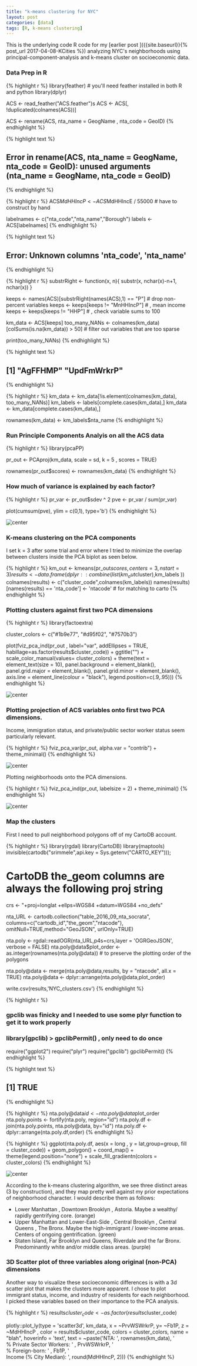 ```yaml
---
title: "k-means clustering for NYC"
layout: post
categories: [data]
tags: [R, k-means clustering]
---
```






This is the underlying code R code for my [earlier post ]({{site.baseurl}}{% post_url 2017-04-08-KCities %}) analyzing NYC's neighborhoods using principal-component-analysis and k-means cluster on socioeconomic data.

### Data Prep in R


{% highlight r %}
library(feather) # you'll need feather installed in both R and python
library(dplyr)

ACS <- read_feather("ACS.feather")s
ACS <- ACS[, !duplicated(colnames(ACS))]

ACS <- rename(ACS, nta_name = GeogName , nta_code = GeoID)
{% endhighlight %}



{% highlight text %}
## Error in rename(ACS, nta_name = GeogName, nta_code = GeoID): unused arguments (nta_name = GeogName, nta_code = GeoID)
{% endhighlight %}



{% highlight r %}
ACS$MdHHIncP <- ACS$MdHHIncE / 55000  # have to construct by hand

labelnames <- c("nta_code","nta_name","Borough")
labels <- ACS[labelnames]
{% endhighlight %}



{% highlight text %}
## Error: Unknown columns 'nta_code', 'nta_name'
{% endhighlight %}



{% highlight r %}
substrRight <- function(x, n){
  substr(x, nchar(x)-n+1, nchar(x))
}

keeps <- names(ACS)[substrRight(names(ACS),1) == "P"] # drop non-percent variables
keeps <- keeps[keeps != "MnHHIncP"] #  , mean income
keeps <- keeps[keeps != "HHP"] #  , check variable sums to 100



km_data   <- ACS[keeps]
too_many_NANs <- colnames(km_data)[colSums(is.na(km_data)) > 50] # filter out variables that are too sparse

print(too_many_NANs)
{% endhighlight %}



{% highlight text %}
## [1] "AgFFHMP"    "UpdFmWrkrP"
{% endhighlight %}



{% highlight r %}
km_data <- km_data[!is.element(colnames(km_data), too_many_NANs)]
km_labels <- labels[complete.cases(km_data),]
km_data   <- km_data[complete.cases(km_data),]

rownames(km_data) <- km_labels$nta_name
{% endhighlight %}

### Run Principle Components Analyis on all the ACS data


{% highlight r %}
library(pcaPP)

pr_out <- PCAproj(km_data, scale = sd, k = 5  , scores = TRUE)

rownames(pr_out$scores) <- rownames(km_data)
{% endhighlight %}

### How much of variance is explained by each factor?


{% highlight r %}
pr_var <- pr_out$sdev ^ 2
pve <- pr_var / sum(pr_var)

plot(cumsum(pve), ylim = c(0,1), type='b')
{% endhighlight %}

![center]({{site.baseurl}}/images/2017-07-23-NYC_clustering_share/unnamed-chunk-3-1.png)

### K-means clustering on the PCA components

I set k = 3  after some trial and error where I tried to minimize the overlap between clusters inside the PCA biplot as seen below.


{% highlight r %}
km_out <- kmeans(pr_out$scores, centers = 3, nstart = 3)
results  <- data.frame(dplyr::combine(list(km_out$cluster),km_labels ))
colnames(results) <- c("cluster_code",colnames(km_labels))
names(results)[names(results) == 'nta_code'] <- 'ntacode'  # for matching to carto
{% endhighlight %}

### Plotting clusters against first two PCA dimensions



{% highlight r %}
library(factoextra)

cluster_colors <- c("#1b9e77", "#d95f02", "#7570b3")

plot(fviz_pca_ind(pr_out , label="var", addEllipses = TRUE,
            habillage=as.factor(results$cluster_code)) + ggtitle("")  +
            scale_color_manual(values= cluster_colors) +
            theme(text = element_text(size = 10),
                panel.background = element_blank(),
                panel.grid.major = element_blank(),
                panel.grid.minor = element_blank(),
                axis.line = element_line(colour = "black"),
                legend.position=c(.9,.95)))
{% endhighlight %}

![center]({{site.baseurl}}/images/2017-07-23-NYC_clustering_share/unnamed-chunk-5-1.png)


### Plotting projection of ACS variables onto first two PCA dimensions.

Income, immigration status, and private/public sector worker status seem particularly relevant.


{% highlight r %}
fviz_pca_var(pr_out, alpha.var = "contrib") + theme_minimal()
{% endhighlight %}

![center]({{site.baseurl}}/images/2017-07-23-NYC_clustering_share/unnamed-chunk-6-1.png)

Plotting neighborhoods onto the PCA dimensions.

{% highlight r %}
fviz_pca_ind(pr_out, labelsize = 2) + theme_minimal()
{% endhighlight %}

![center]({{site.baseurl}}/images/2017-07-23-NYC_clustering_share/unnamed-chunk-7-1.png)

### Map the clusters

First I need to pull neighborhood polygons off of my CartoDB account.


{% highlight r %}
library(rgdal)
library(CartoDB)
library(maptools)
invisible(cartodb("srimmele",api.key = Sys.getenv("CARTO_KEY")));

# CartoDB the_geom columns are always the following proj string
crs <- "+proj=longlat +ellps=WGS84 +datum=WGS84 +no_defs"


nta_URL <- cartodb.collection("table_2016_09_nta_socrata", columns=c("cartodb_id","the_geom","ntacode"), omitNull=TRUE,method="GeoJSON", urlOnly=TRUE)

nta.poly <- rgdal::readOGR(nta_URL,p4s=crs,layer = 'OGRGeoJSON', verbose = FALSE)
nta.poly@data$plot_order <- as.integer(rownames(nta.poly@data))  # to preserve the plotting order of the polygons

nta.poly@data  <- merge(nta.poly@data,results, by = "ntacode", all.x = TRUE)
nta.poly@data <- dplyr::arrange(nta.poly@data,plot_order)

write.csv(results,'NYC_clusters.csv')
{% endhighlight %}





{% highlight r %}
### gpclib was finicky and I needed to use some plyr function to get it to work properly
### library(gpclib) >  gpclibPermit() , only need to do once
require("ggplot2")
require("plyr")
require("gpclib")
gpclibPermit()
{% endhighlight %}



{% highlight text %}
## [1] TRUE
{% endhighlight %}



{% highlight r %}
nta.poly@data$id <- nta.poly@data$plot_order
nta.poly.points <- fortify(nta.poly, region="id")
nta.poly.df <- join(nta.poly.points, nta.poly@data, by="id")
nta.poly.df <- dplyr::arrange(nta.poly.df,order)
{% endhighlight %}


{% highlight r %}
ggplot(nta.poly.df, aes(x = long , y = lat,group=group, fill = cluster_code)) + geom_polygon() + coord_map() + theme(legend.position="none") + scale_fill_gradientn(colors = cluster_colors)
{% endhighlight %}

![center]({{site.baseurl}}/images/2017-07-23-NYC_clustering_share/unnamed-chunk-10-1.png)

According to the k-means clustering algorithm, we see three distinct areas (3 by construction), and they map pretty well against my prior expectations of neighborhood character. I would describe them as follows:

  * Lower Manhattan , Downtown Brooklyn , Astoria. Maybe a wealthy/ rapidly gentrifying core. (orange)
  * Upper Manhattan and Lower-East-Side , Central Brooklyn , Central Queens , The Bronx. Maybe the high-immigrant / lower-income areas. Centers of ongoing gentrification. (green)
  * Staten Island, Far Brooklyn and Queens, Riverdale and the far Bronx. Predominantly white and/or middle class areas. (purple)



### 3D Scatter plot of three variables along original (non-PCA) dimensions

Another way to visualize these socioeconomic differences is with a 3d scatter plot that makes the clusters more apparent. I chose to plot  immigrant status, income, and industry of residents for each neighborhood. I picked these variables based on their importance to the PCA analysis.



{% highlight r %}
results$cluster_code <- as.factor(results$cluster_code)

plotly::plot_ly(type = 'scatter3d',  km_data, x = ~PrvWSWrkrP, y= ~Fb1P, z = ~MdHHIncP , color = results$cluster_code, colors = cluster_colors, name = "blah", hoverinfo = 'text', text = ~paste('NTA: ', rownames(km_data),
                                              '</br> % Private Sector Workers: ' , PrvWSWrkrP,
                                              '</br> % Foreign-born: ' , Fb1P,
                                              '</br> Income (% City Median): ', round(MdHHIncP, 2)))
{% endhighlight %}
